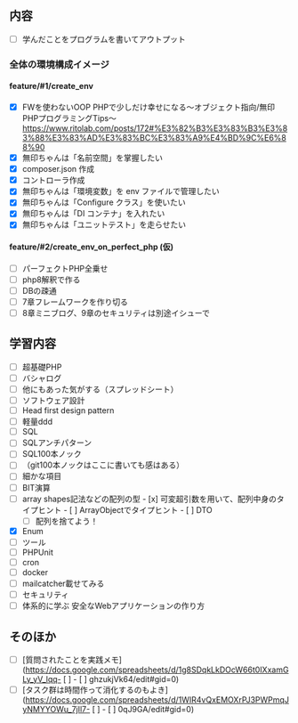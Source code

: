 ## 内容
- [ ]  学んだことをプログラムを書いてアウトプット

### 全体の環境構成イメージ
#### feature/#1/create_env
- [x]  FWを使わないOOP PHPで少しだけ幸せになる〜オブジェクト指向/無印PHPプログラミングTips〜
    https://www.ritolab.com/posts/172#%E3%82%B3%E3%83%B3%E3%83%88%E3%83%AD%E3%83%BC%E3%83%A9%E4%BD%9C%E6%88%90
  - [x]  無印ちゃんは「名前空間」を掌握したい
  - [x]  composer.json 作成
  - [x]  コントローラ作成
  - [x]  無印ちゃんは「環境変数」を env ファイルで管理したい
  - [x]  無印ちゃんは「Configure クラス」を使いたい
  - [x]  無印ちゃんは「DI コンテナ」を入れたい
  - [x]  無印ちゃんは「ユニットテスト」を走らせたい

#### feature/#2/create_env_on_perfect_php (仮)
- [ ]  パーフェクトPHP全乗せ
  - [ ]  php8解釈で作る
  - [ ]  DBの疎通
  - [ ]  7章フレームワークを作り切る
  - [ ]  8章ミニブログ、9章のセキュリティは別途イシューで

## 学習内容
- [ ]  超基礎PHP
  - [ ]  バシャログ
  - [ ]  他にもあった気がする（スプレッドシート）
- [ ]  ソフトウェア設計
  - [ ]  Head first design pattern
  - [ ]  軽量ddd
- [ ]  SQL
  - [ ]  SQLアンチパターン
  - [ ]  SQL100本ノック
  - [ ]  （git100本ノックはここに書いても感はある）
- [ ]  細かな項目
  - [ ]  BIT演算
  - [ ]  array shapes記法などの配列の型
    - [x]  可変超引数を用いて、配列中身のタイプヒント
    - [ ]  ArrayObjectでタイプヒント
    - [ ]  DTO
      - [ ]  配列を捨てよう！
  - [x]  Enum
- [ ]  ツール
  - [ ]  PHPUnit
  - [ ]  cron
- [ ]  docker
  - [ ]  mailcatcher載せてみる
- [ ]  セキュリティ
  - [ ]  体系的に学ぶ 安全なWebアプリケーションの作り方

## そのほか
- [ ]  [質問されたことを実践メモ](https://docs.google.com/spreadsheets/d/1g8SDqkLkDOcW66t0IXxamGLy_yV_lqq- [ ] - [ ] ghzukjVk64/edit#gid=0)
- [ ]  [タスク群は時間作って消化するのもよき](https://docs.google.com/spreadsheets/d/1WIR4vQxEMOXrPJ3PWPmqJyNMYYOWu_7jIl7- [ ] - [ ] 0qJ9GA/edit#gid=0)